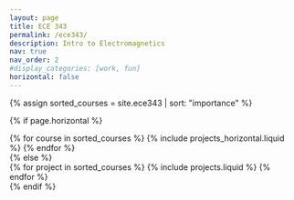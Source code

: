 ```yaml
---
layout: page
title: ECE 343
permalink: /ece343/
description: Intro to Electromagnetics
nav: true
nav_order: 2
#display_categories: [work, fun]
horizontal: false
---
```


<!-- pages/ece343.md -->
<div class="ece343">


<!-- Display projects without categories -->

{% assign sorted_courses = site.ece343 | sort: "importance" %}

  <!-- Generate cards for each course -->

{% if page.horizontal %}

  <div class="container">
    <div class="row row-cols-1 row-cols-md-2">
    {% for course in sorted_courses %}
      {% include projects_horizontal.liquid %}
    {% endfor %}
    </div>
  </div>
  {% else %}
  <div class="row row-cols-1 row-cols-md-3">
    {% for project in sorted_courses %}
      {% include projects.liquid %}
    {% endfor %}
  </div>
  {% endif %}
</div>